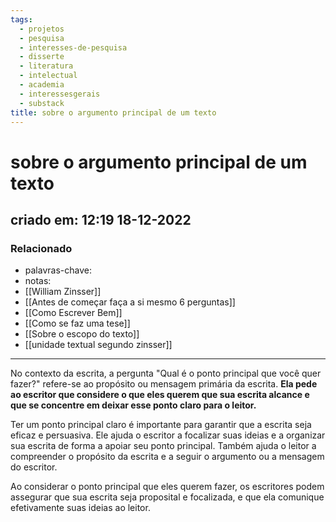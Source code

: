 ```yaml
---
tags:
  - projetos
  - pesquisa
  - interesses-de-pesquisa
  - disserte
  - literatura
  - intelectual
  - academia
  - interessesgerais
  - substack
title: sobre o argumento principal de um texto
---
```


# sobre o argumento principal de um texto

## criado em: 12:19 18-12-2022

### Relacionado

- palavras-chave:
- notas: 
- [[William Zinsser]]
- [[Antes de começar faça a si mesmo 6 perguntas]]
- [[Como Escrever Bem]]
- [[Como se faz uma tese]]
- [[Sobre o escopo do texto]]
- [[unidade textual segundo zinsser]]
---

No contexto da escrita, a pergunta "Qual é o ponto principal que você quer fazer?" refere-se ao propósito ou mensagem primária da escrita. **Ela pede ao escritor que considere o que eles querem que sua escrita alcance e que se concentre em deixar esse ponto claro para o leitor.**

Ter um ponto principal claro é importante para garantir que a escrita seja eficaz e persuasiva. Ele ajuda o escritor a focalizar suas ideias e a organizar sua escrita de forma a apoiar seu ponto principal. Também ajuda o leitor a compreender o propósito da escrita e a seguir o argumento ou a mensagem do escritor.

Ao considerar o ponto principal que eles querem fazer, os escritores podem assegurar que sua escrita seja proposital e focalizada, e que ela comunique efetivamente suas ideias ao leitor.
